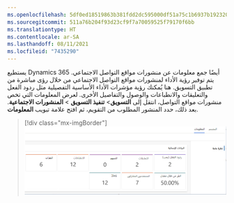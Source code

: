 ```yaml
---
ms.openlocfilehash: 5df0ed18519863b381fdd2dc595000df51a75c1b6937b192320b6e789299ed43
ms.sourcegitcommit: 511a76b204f93d23cf9f7a70059525f79170f6bb
ms.translationtype: HT
ms.contentlocale: ar-SA
ms.lasthandoff: 08/11/2021
ms.locfileid: "7435290"
---
```

يستطيع Dynamics 365 أيضًا جمع معلومات عن منشورات مواقع التواصل الاجتماعي. يتم توفير رؤية الأداء لمنشورات مواقع التواصل الاجتماعي من خلال رؤى مباشرة من تطبيق التسويق. هنا يُمكنك رؤية مؤشرات الأداء الأساسية التفصيلية مثل ردود الفعل والتعليقات والانطباعات والوصول والتفاصيل الأخرى. لعرض المعلومات التي تخص منشورات مواقع التواصل، انتقل إلى **التسويق**> **‏‫تنفيذ التسويق‬** > **‏‫المنشورات الاجتماعية‬**. بعد ذلك، حدد المنشور المطلوب من التقويم، ثم افتح علامة تبويب **المعلومات**.

> [!div class="mx-imgBorder"]
> [![لقطة شاشة لعلامة تبويب معلومات المنشورات الاجتماعية.](../media/14a-social-posts-insights.png)](../media/14a-social-posts-insights.png#lightbox)
